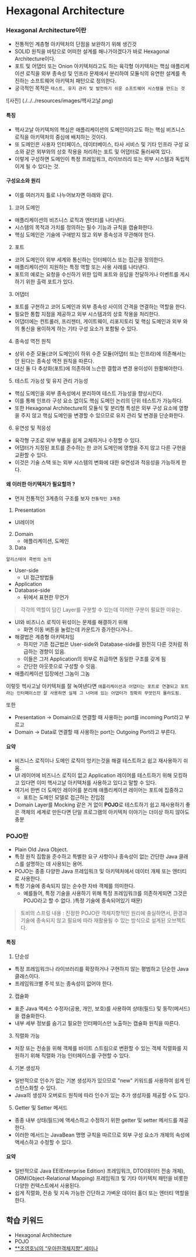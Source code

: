 # Hexagonal Architecture


### Hexagonal Architecture이란
- 전통적인 계층형 아키텍처의 단점을 보완하기 위해 생긴것
- SOLID 원칙을 바탕으로 어떠한 설계를 해나가야겠다가 바로 Hexagonal Architecture이다.
- 포트 및 어댑터 또는 Onion 아키텍처라고도 하는 육각형 아키텍처는 핵심 애플리케이션 로직을 외부 종속성 및 인프라 문제에서 분리하여 모듈식의 유연한 설계를 촉진하는 소프트웨어 아키텍처 패턴으로 정의한다.
- 궁극적인 목적은 `테스트, 유지 관리 및 발전하기 쉬운 소프트웨어 시스템을 만드는 것`

![사진] (./../../resources/images/헥사고날.png)

#### 특징
- 헥사고날 아키텍처의 핵심은 애플리케이션의 도메인이라고도 하는 핵심 비즈니스 로직을 아키텍처의 중심에 배치하는 것이다. 
- 또 도메인은 사용자 인터페이스, 데이터베이스, 타사 서비스 및 기타 인프라 구성 요소와 같은 외부와의 상호 작용을 처리하는 포트 및 어댑터로 둘러싸여 있다.
- 이렇게 구성하면 도메인이 특정 프레임워크, 라이브러리 또는 외부 시스템과 독립적이게 될 수 있다는 것.


#### 구성요소와 원리
- 이를 여러가지 틀로 나누어보자면 아래와 같다.
1. 코어 도메인
  - 애플리케이션의 비즈니스 로직과 엔터티를 나타낸다. 
  - 시스템의 목적과 가치를 정의하는 필수 기능과 규칙을 캡슐화한다. 
  - 핵심 도메인은 기술에 구애받지 않고 외부 종속성과 무관해야 한다.

2. 포트
  - 코어 도메인이 외부 세계와 통신하는 인터페이스 또는 접근을 정의한다. 
  - 애플리케이션이 지원하는 특정 역할 또는 사용 사례를 나타낸다. 
  - 포트의 예로는 요청을 수신하기 위한 입력 포트와 응답을 전달하거나 이벤트를 게시하기 위한 출력 포트가 있다.

3. 어댑터
  - 포트를 구현하고 코어 도메인과 외부 종속성 사이의 간격을 연결하는 역할을 한다. 
  - 필요한 통합 지점을 제공하고 외부 시스템과의 상호 작용을 처리한다. 
  - 어댑터에는 컨트롤러, 프리젠터, 게이트웨이, 리포지토리 및 핵심 도메인과 외부 와의 통신을 용이하게 하는 기타 구성 요소가 포함될 수 있다.

4. 종속성 역전 원칙
  - 상위 수준 모듈(코어 도메인)이 하위 수준 모듈(어댑터 또는 인프라)에 의존해서는 안 된다는 종속성 역전 원칙을 따른다.
  - 대신 둘 다 추상화(포트)에 의존하여 느슨한 결합과 변경 용이성이 원활해야한다.

5. 테스트 가능성 및 유지 관리 가능성
  - 핵심 도메인을 외부 종속성에서 분리하여 테스트 가능성을 향상시킨다. 
  - 이를 통해 인프라 구성 요소 없이도 핵심 도메인 논리의 단위 테스트가 가능하다. 
  - 또한 Hexagonal Architecture의 모듈식 및 분리형 특성은 외부 구성 요소에 영향을 주지 않고 핵심 도메인을 변경할 수 있으므로 유지 관리 및 변경을 단순화한다.

6. 유연성 및 적응성
  - 육각형 구조로 외부 부품을 쉽게 교체하거나 수정할 수 있다. 
  - 어댑터가 지정된 포트를 준수하는 한 코어 도메인에 영향을 주지 않고 다른 구현을 교환할 수 있다. 
  - 이것은 기술 스택 또는 외부 시스템의 변화에 대한 유연성과 적응성을 가능하게 한다.


#### 왜 이러한 아키텍처가 필요할까 ?
- 먼저 전통적인 3계층의 구조를 보자
`전통적인 3계층`
1. Presentation 
  - UI레이어
2. Domain 
    - 애플리케이션, 도메인
3. Data 

`알리스테어 콕번의 논의`
- User-side
    - UI 접근방법들
- Application
- Database-side
    - 뒤에서 표현한 무언가

  
> 각각의 역할이 담긴 Layer를 구분할 수 있는데 이러한 구분이 필요한 이유는.
   
- UI와 비즈니스 로직이 뒤섞이는 문제를 해결하기 위해
    - 화면 이동 버튼을 눌렀는데 카운트가 증가한다거나..
- 해결법은 계층형 아키텍처임
    - 하지만 기존 접근법은 User-side와 Database-side를 완전히 다른 것처럼 취급하는 경향이 있음.
    - 이들은 그저 Application의 외부로 취급하면 동일한 구조를 갖게 됨
    - 간단한 아웃풋으로 구성할 수 잇음.
- 애플리케이션 입장에선 그놈이 그놈

이렇듯 헥사고날 아키텍처를 잘 녹여낸다면 `애플리케이션과 어댑터는 포트로 연결되고 포트라는 인터페이스만 잘 사용하면 실제 그 너머에 있는 어댑터가 정확히 무엇인지 몰라도됨.`

또한
- Presentation -> Domain으로 연결할 때 사용하는 port를 incoming Port라고 부르고
- Domain -> Data로 연결할 때 사용하는 port는 Outgoing Port라고 부른다.


#### 요약
- 비즈니스 로직이나 도메인 로직이 엉키는것을 해결
테스트하고 쉽고 재사용하기 쉬움.
- UI 레이어에 비즈니스 로직이 없고
Application 레이어를 테스트하기 위해 모킹하고 있다면 이미 헥사고날 아키텍처를 사용하고 있다고 말할 수 있다.
- 여기서 한번 더 도메인 레이어를 분리해 애플리케이션 레이어는 포트에 집중하고 
  - 포트는 도메인 모델로 접근하는 진입점
- Domain Layer를 Mocking 같은 거 없이 **POJO**로 테스트하기 쉽고 재사용하기 좋은 객체의 세계로 만든다면 단일 프로그램의 아키텍처 이야기는 더이상 하지 않아도 충분



### POJO란
- Plain Old Java Object. 
- 특정 원칙 집합을 준수하고 특별한 요구 사항이나 종속성이 없는 간단한 Java 클래스를 설명하는 데 사용되는 용어. 
- POJO는 종종 다양한 Java 프레임워크 및 아키텍처에서 데이터 개체 또는 엔터티로 사용한다.
- 특정 기술에 종속되지 않는 순수한 자바 객체를 의미한다.
  - 예를들어, 특정 기술을 사용하기 위해 특정 프레임워크를 의존하게되면 그것은 POJO라고 할 수 없다. )특정 기술에 종속되어있기 때문)
   
> 토비의 스프링 내용 : 진정한 POJO란 객체지향적인 원리에 충실하면서, 환경과 기술에 종속되지 않고 필요에 따라 재활용될 수 있는 방식으로 설계된 오브젝트다.
   

#### 특징
1. 단순성
  - 특정 프레임워크나 라이브러리를 확장하거나 구현하지 않는 평범하고 단순한 Java 클래스이다. 
  - 프레임워크별 주석 또는 종속성이 없어야 한다.

2. 캡슐화
  - 표준 Java 액세스 수정자(공용, 개인, 보호)를 사용하여 상태(필드) 및 동작(메서드)을 캡슐화한다. 
  - 내부 세부 정보를 숨기고 필요한 인터페이스만 노출하는 캡슐화 원칙을 따른다.

3. 직렬화 가능
  - 저장 또는 전송을 위해 객체를 바이트 스트림으로 변환할 수 있는 객체 직렬화를 지원하기 위해 직렬화 가능 인터페이스를 구현할 수 있다.

4. 기본 생성자
  - 일반적으로 인수가 없는 기본 생성자가 있으므로 "new" 키워드를 사용하여 쉽게 인스턴스화할 수 있다. 
  - Java의 생성자 오버로드 원칙에 따라 인수가 있는 추가 생성자를 제공할 수도 있다.

5. Getter 및 Setter 메서드
  - 종종 내부 상태(필드)에 액세스하고 수정하기 위한 getter 및 setter 메서드를 제공한다. 
  - 이러한 메서드는 JavaBean 명명 규칙을 따르므로 외부 구성 요소가 개체의 속성에 액세스하고 수정할 수 있다.


#### 요약
- 일반적으로 Java EE(Enterprise Edition) 프레임워크, DTO(데이터 전송 개체), ORM(Object-Relational Mapping) 프레임워크 및 기타 아키텍처 패턴을 비롯한 다양한 컨텍스트에서 사용된다.
- 쉽게 직렬화, 전송 및 지속 가능한 간단하고 가벼운 데이터 홀더 또는 엔터티 역할을 한다.


## 학습 키워드
- Hexagonal Architecture
- POJO
- [**조영호님의 “우아한객체지향” 세미나](https://youtu.be/dJ5C4qRqAgA)